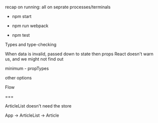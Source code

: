 recap on running:
all on seprate processes/terminals

- npm start

- npm run webpack

- npm test

Types and type-checking

When data is invalid, passed down to state then props
React doesn't warn us, and we might not find out

minimum - propTypes

other options

Flow

===

ArticleList doesn't need the store

App -> ArticleList -> Article
